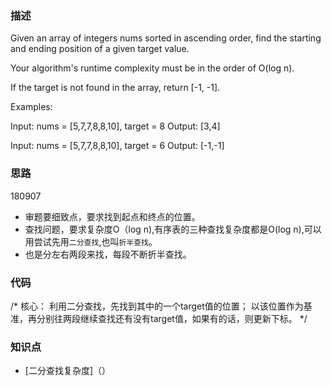 ### 描述

Given an array of integers nums sorted in ascending order, find the starting and ending position of a given target value.

Your algorithm's runtime complexity must be in the order of O(log n).

If the target is not found in the array, return [-1, -1].

Examples:

Input: nums = [5,7,7,8,8,10], target = 8
Output: [3,4]

Input: nums = [5,7,7,8,8,10], target = 6
Output: [-1,-1]

### 思路

180907
* 审题要细致点，要求找到起点和终点的位置。
* 查找问题，要求复杂度O（log n),有序表的三种查找复杂度都是O(log n),可以用尝试先用`二分查找`,也叫`折半查找`。
* 也是分左右两段来找，每段不断折半查找。


### 代码
/*
核心：
利用二分查找，先找到其中的一个target值的位置；
以该位置作为基准，再分别往两段继续查找还有没有target值，如果有的话，则更新下标。
*/



### 知识点

* [二分查找复杂度]（）

